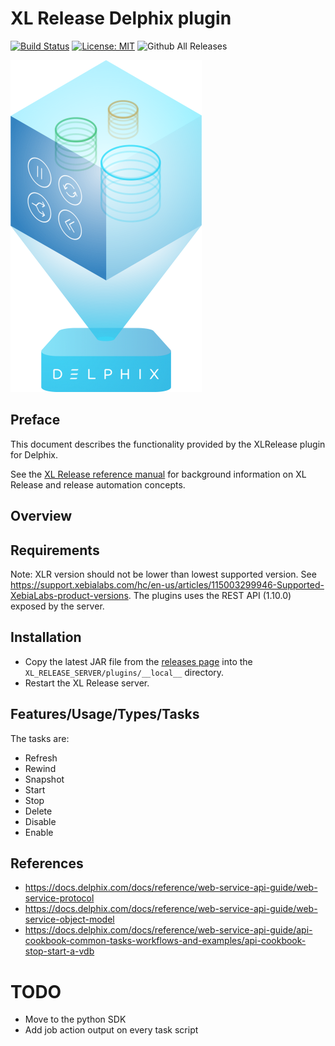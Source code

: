 # XL Release Delphix plugin

[![Build Status][xlr-delphix-plugin-travis-image]][xlr-delphix-plugin-travis-url]
[![License: MIT][xlr-delphix-plugin-license-image]][xlr-delphix-plugin-license-url]
![Github All Releases][xlr-delphix-plugin-downloads-image]

[xlr-delphix-plugin-travis-image]: https://travis-ci.org/xebialabs-community/xlr-delphix-plugin.svg?branch=master
[xlr-delphix-plugin-travis-url]: https://travis-ci.org/xebialabs-community/xlr-delphix-plugin
[xlr-delphix-plugin-license-image]: https://img.shields.io/badge/License-MIT-yellow.svg
[xlr-delphix-plugin-license-url]: https://opensource.org/licenses/MIT
[xlr-delphix-plugin-downloads-image]: https://img.shields.io/github/downloads/xebialabs-community/xlr-delphix-plugin/total.svg

![Google Compute](src/main/resources/delphix/delphix.png)

## Preface

This document describes the functionality provided by the XLRelease plugin for Delphix.

See the [XL Release reference manual](https://docs.xebialabs.com/xl-release) for background information on XL Release and release automation concepts.  

## Overview

## Requirements

Note: XLR version should not be lower than lowest supported version.  See <https://support.xebialabs.com/hc/en-us/articles/115003299946-Supported-XebiaLabs-product-versions>.
The plugins uses the REST API (1.10.0) exposed by the server.


## Installation

* Copy the latest JAR file from the [releases page](https://github.com/xebialabs-community/xlr-delphix-plugin/releases) into the `XL_RELEASE_SERVER/plugins/__local__` directory.
* Restart the XL Release server.

## Features/Usage/Types/Tasks

The tasks are:
* Refresh
* Rewind
* Snapshot
* Start
* Stop
* Delete
* Disable
* Enable

## References

* https://docs.delphix.com/docs/reference/web-service-api-guide/web-service-protocol
* https://docs.delphix.com/docs/reference/web-service-api-guide/web-service-object-model
* https://docs.delphix.com/docs/reference/web-service-api-guide/api-cookbook-common-tasks-workflows-and-examples/api-cookbook-stop-start-a-vdb

# TODO
* Move to the python SDK
* Add job action output on every task script


